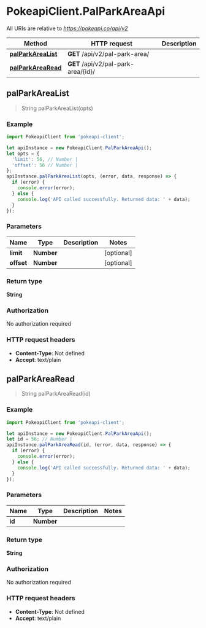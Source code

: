 # PokeapiClient.PalParkAreaApi

All URIs are relative to *https://pokeapi.co/api/v2*

Method | HTTP request | Description
------------- | ------------- | -------------
[**palParkAreaList**](PalParkAreaApi.md#palParkAreaList) | **GET** /api/v2/pal-park-area/ | 
[**palParkAreaRead**](PalParkAreaApi.md#palParkAreaRead) | **GET** /api/v2/pal-park-area/{id}/ | 



## palParkAreaList

> String palParkAreaList(opts)



### Example

```javascript
import PokeapiClient from 'pokeapi-client';

let apiInstance = new PokeapiClient.PalParkAreaApi();
let opts = {
  'limit': 56, // Number | 
  'offset': 56 // Number | 
};
apiInstance.palParkAreaList(opts, (error, data, response) => {
  if (error) {
    console.error(error);
  } else {
    console.log('API called successfully. Returned data: ' + data);
  }
});
```

### Parameters


Name | Type | Description  | Notes
------------- | ------------- | ------------- | -------------
 **limit** | **Number**|  | [optional] 
 **offset** | **Number**|  | [optional] 

### Return type

**String**

### Authorization

No authorization required

### HTTP request headers

- **Content-Type**: Not defined
- **Accept**: text/plain


## palParkAreaRead

> String palParkAreaRead(id)



### Example

```javascript
import PokeapiClient from 'pokeapi-client';

let apiInstance = new PokeapiClient.PalParkAreaApi();
let id = 56; // Number | 
apiInstance.palParkAreaRead(id, (error, data, response) => {
  if (error) {
    console.error(error);
  } else {
    console.log('API called successfully. Returned data: ' + data);
  }
});
```

### Parameters


Name | Type | Description  | Notes
------------- | ------------- | ------------- | -------------
 **id** | **Number**|  | 

### Return type

**String**

### Authorization

No authorization required

### HTTP request headers

- **Content-Type**: Not defined
- **Accept**: text/plain

